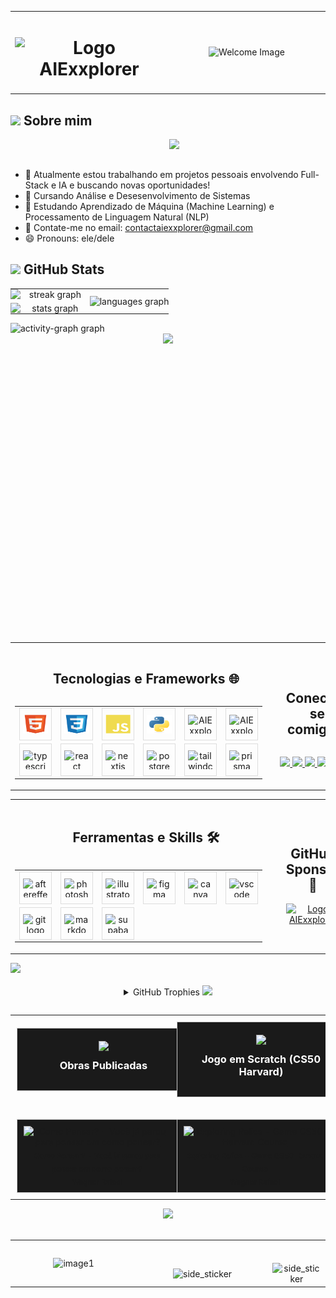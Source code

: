 <table align="center" style="width:100%">
  <tr>
    <td style="text-align: center; width: 50%;">
      <h1 align="center">
        <img src="https://utfs.io/f/d281edae-2e01-4eab-b0d1-a54e498e119b-avhxcl.png" alt="Logo AIExxplorer" width="300" height="150">
      </h1>
    </td>
    <td style="text-align: center; width: 50%;">
      <img src="https://utfs.io/f/0378fc38-2300-4123-9edd-d9bb72243010-jja9hg.gif" alt="Welcome Image" width="500" height="250">
    </td>
  </tr>
</table>




## <picture><img src = "https://utfs.io/f/51c574be-320f-48f4-a2f1-fdf673917ec9-qs4l1m.gif" width = 50px></picture> **Sobre mim**
<picture><img align="right" src="https://utfs.io/f/1ab53b9b-9258-482f-b2d8-d33f4a82ed0c-a03rh6.gif" width = 250px></picture>

<br><br>
<!--Intro start-->
- 🔭 Atualmente estou trabalhando em projetos pessoais envolvendo Full-Stack e IA e buscando novas oportunidades!
- 🌱 Cursando Análise e Desesenvolvimento de Sistemas
- 🌱 Estudando Aprendizado de Máquina (Machine Learning) e Processamento de Linguagem Natural (NLP)
- 📩 Contate-me no email: contactaiexxplorer@gmail.com
- 😄 Pronouns: ele/dele
<!--Intro end-->

## <picture><img src = "https://utfs.io/f/d875764d-06bf-4067-9cef-3dda985bd47f-veji9v.gif" width = 50px></picture> **GitHub Stats**
<!--- stats & Trophy (start) -->
<p align="center">
  <!--- stats (start) -->
<table align="center" style="width: 100%;">
  <tr style="vertical-align: middle;">
    <td width="50%" align="center" style="padding: 0;">
      <div style="display: flex; flex-direction: column; align-items: center; justify-content: space-between; gap: 5px; width: 100%; max-width: 480px; height: 100%;">
        <img src="https://streak-stats.demolab.com?user=AIExxplorer&locale=pt_BR&mode=daily&theme=react&hide_border=true&border_radius=5&date_format=j%20M%5B%20Y%5D&order=3" style="width: 100%; height: auto; max-width: 480px;" alt="streak graph" />
        <img src="https://github-readme-stats.vercel.app/api?username=AIExxplorer&hide_title=false&hide_rank=false&show_icons=true&include_all_commits=true&count_private=true&disable_animations=false&theme=react&locale=en&hide_border=true&order=1" style="width: 100%; height: auto; max-width: 480px;" alt="stats graph" />
      </div>
    </td>
    <td width="50%" align="center" style="padding: 0;">
      <div style="display: flex; justify-content: center; align-items: center; width: 100%; max-width: 480px; height: 100%;">
        <img style="width: 100%; height: auto; max-width: 480px;" src="https://github-readme-stats.vercel.app/api/top-langs?username=AIExxplorer&locale=pt-br&hide_title=false&layout=compact&card_width=320&langs_count=15&theme=react&hide_border=true&order=2" alt="languages graph" />
      </div>
    </td>
  </tr>
</table>


 <img src="https://github-readme-activity-graph.vercel.app/graph?username=AIExxplorer&radius=16&theme=react&area=true&order=5&hide_border=true" height="370" alt="activity-graph graph"  />
</div>

</div>

<!--- stats (end) -->


<!--horizontal divider(gradiant)-->
<div align="center" style="height: 480px;"> 
    <img src="https://utfs.io/f/b335c871-330e-40ac-86ae-cf95f49dc387-fpc30i.png" style="max-height: 100%; height: auto;"><br><br>
</div>


<!--tech stack icons-->
<!--tech stack icons-->
<table align="center" style="width:100%">
  <tr>
    <td style="text-align: left; width: 50%;">
      <div id="user-content-toc">
        <ul align="center">
          <summary><h2 style="display: inline-block">Tecnologias e Frameworks 🌐</h2></summary>
        </ul>
      </div>
      <table align="center" style="width:100%">
        <tr>
          <td style="text-align: center; width: 16.66%;">
            <div style="width: 50px; height: 50px; border: 1px solid #ddd; display: flex; justify-content: center; align-items: center;">
              <img align="center" alt="AIExxplorer-HTML" height="30" width="40" src="https://raw.githubusercontent.com/devicons/devicon/master/icons/html5/html5-original.svg">
            </div>
          </td>
          <td style="text-align: center; width: 16.66%;">
            <div style="width: 50px; height: 50px; border: 1px solid #ddd; display: flex; justify-content: center; align-items: center;">
              <img align="center" alt="AIExxplorer-CSS" height="30" width="40" src="https://raw.githubusercontent.com/devicons/devicon/master/icons/css3/css3-original.svg">
            </div>
          </td>
          <td style="text-align: center; width: 16.66%;">
            <div style="width: 50px; height: 50px; border: 1px solid #ddd; display: flex; justify-content: center; align-items: center;">
              <img align="center" alt="AIExxplorer-Js" height="30" width="40" src="https://raw.githubusercontent.com/devicons/devicon/master/icons/javascript/javascript-plain.svg">
            </div>
          </td>
          <td style="text-align: center; width: 16.66%;">
            <div style="width: 50px; height: 50px; border: 1px solid #ddd; display: flex; justify-content: center; align-items: center;">
              <img align="center" alt="AIExxplorer-Python" height="30" width="40" src="https://raw.githubusercontent.com/devicons/devicon/master/icons/python/python-original.svg">
            </div>
          </td>
          <td style="text-align: center; width: 16.66%;">
            <div style="width: 50px; height: 50px; border: 1px solid #ddd; display: flex; justify-content: center; align-items: center;">
              <img align="center" alt="AIExxplorer-Node" height="30" width="40" src="https://cdn.jsdelivr.net/gh/devicons/devicon/icons/nodejs/nodejs-original.svg">
            </div>
          </td>
          <td style="text-align: center; width: 16.66%;">
            <div style="width: 50px; height: 50px; border: 1px solid #ddd; display: flex; justify-content: center; align-items: center;">
              <img align="center" alt="AIExxplorer-Java" height="30" width="40" src="https://cdn.jsdelivr.net/gh/devicons/devicon/icons/java/java-original.svg">
            </div>
          </td>
        </tr>
        <tr>
          <td style="text-align: center; width: 16.66%;">
            <div style="width: 50px; height: 50px; border: 1px solid #ddd; display: flex; justify-content: center; align-items: center;">
              <img align="center" alt="typescript logo" height="30" width="40" src="https://cdn.jsdelivr.net/gh/devicons/devicon/icons/typescript/typescript-original.svg">
            </div>
          </td>
          <td style="text-align: center; width: 16.66%;">
            <div style="width: 50px; height: 50px; border: 1px solid #ddd; display: flex; justify-content: center; align-items: center;">
              <img align="center" alt="react logo" height="30" width="40" src="https://cdn.jsdelivr.net/gh/devicons/devicon/icons/react/react-original.svg">
            </div>
          </td>
          <td style="text-align: center; width: 16.66%;">
            <div style="width: 50px; height: 50px; border: 1px solid #ddd; display: flex; justify-content: center; align-items: center;">
              <img align="center" alt="nextjs logo" height="30" width="40" src="https://cdn.jsdelivr.net/gh/devicons/devicon/icons/nextjs/nextjs-original.svg">
            </div>
          </td>
          <td style="text-align: center; width: 16.66%;">
            <div style="width: 50px; height: 50px; border: 1px solid #ddd; display: flex; justify-content: center; align-items: center;">
              <img align="center" alt="postgresql logo" height="30" width="40" src="https://cdn.jsdelivr.net/gh/devicons/devicon/icons/postgresql/postgresql-plain.svg">
            </div>
          </td>
          <td style="text-align: center; width: 16.66%;">
            <div style="width: 50px; height: 50px; border: 1px solid #ddd; display: flex; justify-content: center; align-items: center;">
              <img align="center" alt="tailwindcss logo" height="30" width="40" src="https://cdn.simpleicons.org/tailwindcss/06B6D4">
            </div>
          </td>
          <td style="text-align: center; width: 16.66%;">
            <div style="width: 50px; height: 50px; border: 1px solid #ddd; display: flex; justify-content: center; align-items: center;">
              <img align="center" alt="prisma logo" height="30" width="40" src="https://cdn.simpleicons.org/prisma/2D3748">
            </div>
          </td>
        </tr>
      </table>
    </td>
    <!-- Connect with me -->
    <td style="text-align: center; width: 50%;">
      <div id="user-content-toc"> 
        <ul align="center">
          <summary><h2 style="display: inline-block">Conecte-se comigo 🤝</h2></summary>
        </ul>
      </div>
      <div style="text-align: center;">
        <a href="https://www.youtube.com/@aiexxplorer/" target="_blank" rel="noopener noreferrer">
          <img src="https://img.shields.io/badge/YouTube-FF0000?style=for-the-badge&logo=youtube&logoColor=white">
        </a>
        <a href="https://www.instagram.com/aiexxplorer/" target="_blank" rel="noopener noreferrer">
          <img src="https://img.shields.io/badge/-Instagram-%23E4405F?style=for-the-badge&logo=instagram&logoColor=white">
        </a>
        <a href="https://discord.gg/TDqF54quAH" target="_blank" rel="noopener noreferrer">
          <img src="https://img.shields.io/badge/Discord-7289DA?style=for-the-badge&logo=discord&logoColor=white">
        </a> 
        <a href="mailto:contactaiexxplorer@gmail.com" rel="noopener noreferrer">
          <img src="https://img.shields.io/badge/-Gmail-%23333?style=for-the-badge&logo=gmail&logoColor=white">
        </a>
        <a href="https://www.linkedin.com/in/aiexxplorer/" target="_blank" rel="noopener noreferrer">
          <img src="https://img.shields.io/badge/-LinkedIn-%230077B5?style=for-the-badge&logo=linkedin&logoColor=white">
        </a>
      </div>
    </td>
  </tr>
</table>

<!--tools and skills-->
<table align="center" style="width:100%">
  <tr>
    <td style="text-align: left; width: 50%;">
      <div id="user-content-toc">
        <ul align="center">
          <summary><h2 style="display: inline-block">Ferramentas e Skills 🛠</h2></summary>
        </ul>
      </div>
      <table align="center" style="width:100%">
        <tr>
          <td style="text-align: center; width: 16.66%;">
            <div style="width: 50px; height: 50px; border: 1px solid #ddd; display: flex; justify-content: center; align-items: center;">
              <img align="center" alt="aftereffects logo" height="30" width="40" src="https://cdn.jsdelivr.net/gh/devicons/devicon/icons/aftereffects/aftereffects-original.svg">
            </div>
          </td>
          <td style="text-align: center; width: 16.66%;">
            <div style="width: 50px; height: 50px; border: 1px solid #ddd; display: flex; justify-content: center; align-items: center;">
              <img align="center" alt="photoshop logo" height="30" width="40" src="https://cdn.jsdelivr.net/gh/devicons/devicon/icons/photoshop/photoshop-plain.svg">
            </div>
          </td>
          <td style="text-align: center; width: 16.66%;">
            <div style="width: 50px; height: 50px; border: 1px solid #ddd; display: flex; justify-content: center; align-items: center;">
              <img align="center" alt="illustrator logo" height="30" width="40" src="https://cdn.jsdelivr.net/gh/devicons/devicon/icons/illustrator/illustrator-plain.svg">
            </div>
          </td>
          <td style="text-align: center; width: 16.66%;">
            <div style="width: 50px; height: 50px; border: 1px solid #ddd; display: flex; justify-content: center; align-items: center;">
              <img align="center" alt="figma logo" height="30" width="40" src="https://cdn.jsdelivr.net/gh/devicons/devicon/icons/figma/figma-original.svg">
            </div>
          </td>
          <td style="text-align: center; width: 16.66%;">
            <div style="width: 50px; height: 50px; border: 1px solid #ddd; display: flex; justify-content: center; align-items: center;">
              <img align="center" alt="canva logo" height="30" width="40" src="https://cdn.jsdelivr.net/gh/devicons/devicon/icons/canva/canva-original.svg">
            </div>
          </td>
          <td style="text-align: center; width: 16.66%;">
            <div style="width: 50px; height: 50px; border: 1px solid #ddd; display: flex; justify-content: center; align-items: center;">
              <img align="center" alt="vscode logo" height="30" width="40" src="https://cdn.jsdelivr.net/gh/devicons/devicon/icons/vscode/vscode-original.svg">
            </div>
          </td>
        </tr>
        <tr>
          <td style="text-align: center; width: 16.66%;">
            <div style="width: 50px; height: 50px; border: 1px solid #ddd; display: flex; justify-content: center; align-items: center;">
              <img align="center" alt="git logo" height="30" width="40" src="https://cdn.simpleicons.org/git/F05032">
            </div>
          </td>
          <td style="text-align: center; width: 16.66%;">
            <div style="width: 50px; height: 50px; border: 1px solid #ddd; display: flex; justify-content: center; align-items: center;">
              <img align="center" alt="markdown logo" height="30" width="40" src="https://cdn.simpleicons.org/markdown/000000">
            </div>
          </td>
          <td style="text-align: center; width: 16.66%;">
            <div style="width: 50px; height: 50px; border: 1px solid #ddd; display: flex; justify-content: center; align-items: center;">
              <img align="center" alt="supabase logo" height="30" width="40" src="https://cdn.simpleicons.org/supabase/3ECF8E">
            </div>
          </td>
        </tr>
      </table>
    </td>
    <!-- GitHub Sponsor -->
   <td style="text-align: center; width: 50%;">
  <div id="user-content-toc"> 
    <ul align="center">
      <summary><h2 style="display: inline-block">GitHub Sponsor 💎</h2></summary>
      <div align="center"> 
        <a href="https://github.com/sponsors/AIExxplorer" target="_blank" rel="noopener noreferrer">
          <img src="https://utfs.io/f/8f0eb26c-bd07-42b5-addf-56ed87a922b0-5l9j8o...2.gif" alt="Logo AIExxplorer" width="358" height="202">
        </a>
      </div>
    </ul>
  </div>
</td>
</tr>

</table>

  
<!--horizontal divider(gradiant)-->
<div>
 <img src="https://utfs.io/f/b335c871-330e-40ac-86ae-cf95f49dc387-fpc30i.png"><br><br>
</div>


<table align="center" style="width:100%">
  <tr>

<!--- GitHub Trophy -->
<details>
    <summary align="center">GitHub Trophies <img src="https://media.giphy.com/media/VgCDAzcKvsR6OM0uWg/giphy.gif" width="50" /></summary>
    <!--- trophy (start) -->
    <img src="https://github-profile-trophy.vercel.app?username=AIExxplorer&theme=gitdimmed&column=-1&row=1&margin-w=8&margin-h=8&no-bg=true&no-frame=true&order=4" height="150" alt="trophy graph"  />
</a>
</details>
  </tr>
<table align="center" style="width: 100%;">
  <tr>
    <!-- Quadro para o título e imagem de Obras Publicadas -->
    <td align="center" style="padding: 10px;">
      <div style="border: 1px solid #ccc; padding: 20px; margin-bottom: 15px; display: inline-block; background-color: #1a1a1a; width: 100%; max-width: 300px;">
        <picture><img src="https://utfs.io/f/b481765a-778a-4133-9a10-48ca21b3c1ef-12h6d7.gif" width="50px"></picture>
        <h3 style="margin: 10px 0; color: white;">Obras Publicadas</h3>
      </div>
    </td>
    <!-- Quadro para o título e imagem de Jogo em Scratch -->
    <td align="center" style="padding: 10px;">
      <div style="border: 1px solid #ccc; padding: 20px; margin-bottom: 15px; display: inline-block; background-color: #1a1a1a; width: 100%; max-width: 300px;">
        <picture><img src="https://utfs.io/f/b6ee87e7-2cac-43de-a1cb-96179493e916-1beoi.gif" width="50px"></picture>
        <h3 style="margin: 10px 0; color: white;">Jogo em Scratch (CS50 Harvard)</h3>
      </div>
    </td>
  </tr>
  <tr>
    <!-- Quadro do conteúdo principal de Obras Publicadas -->
    <td align="center" style="padding: 10px;">
      <div style="border: 1px solid #ccc; padding: 10px; background-color: #1a1a1a; display: inline-block; width: 100%; max-width: 300px;">
        <a href="https://www.amazon.com.br/Como-Pensar-Você-parou-pensar-ebook/dp/B0CD43X9X2#:~:text=Esta%20obra%20nasceu%20da%20inspiração,que%20a%20vida%20nos%20apresenta.">
          <img src="https://utfs.io/f/fc83aded-8e86-4f81-9f03-075371af18ef-18usv.jpg" width="120" alt="Como Pensar? - Você já parou para pensar em como pensar?" />
          <br />
          <sub><b>Como Pensar? - Você já parou para pensar em como pensar?</b></sub>
        </a>
        <br />
        <sub>Wagner Rafael</sub>
      </div>
    </td>
    <!-- Quadro do conteúdo principal de Jogo em Scratch -->
    <td align="center" style="padding: 10px;">
      <div style="border: 1px solid #ccc; padding: 10px; background-color: #1a1a1a; display: inline-block; width: 100%; max-width: 300px;">
        <a href="https://scratch.mit.edu/projects/1056591567">
          <img src="https://utfs.io/f/4de71a0d-4c89-4e2d-a8a1-82edd5bfd31f-not81c.png" width="300" alt="Exploring Relics - Game CS50 Harvard Course" />
          <br />
          <sub><b>Exploring Relics - Game CS50 Harvard Course</b></sub>
        </a>
        <br />
        <sub>Wagner Rafael</sub>
      </div>
    </td>
  </tr>
</table>



<!--horizontal divider(gradiant)-->
<div align="center"> 
    <img src="https://utfs.io/f/39a6ea71-136f-4e70-8967-ee59796f2b9c-yoprc8.svg"><br><br>

<!--- Decoração Final -->
<table align="center" style="width:100%">
  <tr>
    <td style="text-align: center; width: 50%;">
      <div style="display: inline-block;">
        <img src="https://utfs.io/f/265283db-b851-44df-a5d8-2274f9934e0f-1mk8db.gif" alt="image1" style="max-width:100%; height:auto;">
      </div>
    </td>
    <td style="text-align: center; width: 50%;">
      <div style="text-align: center;">
        <br><br>
        <img align="center" width=200px height=200px alt="side_sticker" src="https://media.giphy.com/media/TEnXkcsHrP4YedChhA/giphy.gif" />
      </div>
    </td>
    <td style="text-align: center; width: 50%;">
      <div style="text-align: center;">
        <br><br>
        <img align="center" width=200px height=200px alt="side_sticker" src="https://utfs.io/f/42079a11-a2d8-43e5-852b-3d423400a10a-hjvkg.gif" />
      </div>
    </td>
  </tr>
</table>

###

</div>
